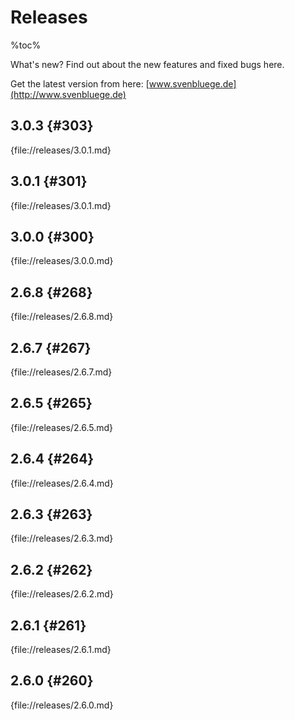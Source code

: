# Releases

%toc%

What's new? Find out about the new features and fixed bugs here.

Get the latest version from here: [www.svenbluege.de](http://www.svenbluege.de)

## 3.0.3 {#303}
{file://releases/3.0.1.md}

## 3.0.1 {#301}
{file://releases/3.0.1.md}

## 3.0.0 {#300}
{file://releases/3.0.0.md}

## 2.6.8 {#268}
{file://releases/2.6.8.md}

## 2.6.7 {#267}
{file://releases/2.6.7.md}

## 2.6.5 {#265}
{file://releases/2.6.5.md}

## 2.6.4 {#264}
{file://releases/2.6.4.md}

## 2.6.3 {#263}
{file://releases/2.6.3.md}

## 2.6.2 {#262}
{file://releases/2.6.2.md}

## 2.6.1 {#261}
{file://releases/2.6.1.md}

## 2.6.0 {#260}
{file://releases/2.6.0.md}
